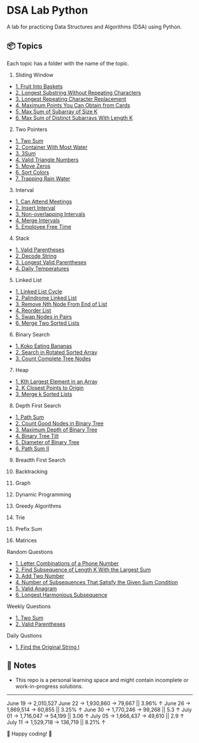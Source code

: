 # DSA Lab Python

A lab for practicing Data Structures and Algorithms (DSA) using Python.

## 📦 Topics
Each topic has a folder with the name of the topic.

1. Sliding Window
- [1. Fruit Into Baskets](01-sliding-window/fruit-into-basket.py)
- [2. Longest Substring Without Repeating Characters](01-sliding-window/longest-substring-without-repeating-chars.py)
- [3. Longest Repeating Character Replacement](01-sliding-window/longest-repeating-character-replacement.py)
- [4. Maximum Points You Can Obtain from Cards](01-sliding-window/max_points-from-cards.py)
- [5. Max Sum of Subarray of Size K](01-sliding-window/max-sum-of-subarray.py)
- [6. Max Sum of Distinct Subarrays With Length K](01-sliding-window/max-sum-distinct-subarray-with-length-k.py)


2. Two Pointers
- [1. Two Sum](02-two-pointers/two-sum.py)
- [2. Container With Most Water](02-two-pointers/container-with-most-water.py)
- [3. 3Sum](02-two-pointers/three-sum.py)
- [4. Valid Triangle Numbers](02-two-pointers/valid-triangle-numbers.py)
- [5. Move Zeros](02-two-pointers/move-zeros.py)
- [6. Sort Colors](02-two-pointers/sort-colors.py)
- [7. Trapping Rain Water](02-two-pointers/trapping-rain-water.py)

3. Interval
- [1. Can Attend Meetings](03-interval/can-attend-meetings.py)
- [2. Insert Interval](03-interval/insert-interval.py)
- [3. Non-overlapping Intervals](03-interval/non-overlapping-intervals.py)
- [4. Merge Intervals](03-interval/merge-intervals.py)
- [5. Employee Free Time](03-interval/employee-free-time.py)


4. Stack
- [1. Valid Parentheses](04-stack/valid-parentheses.py)
- [2. Decode String](04-stack/decode-string.py)
- [3. Longest Valid Parentheses](04-stack/longest-valid-parentheses.py)
- [4. Daily Temperatures](04-stack/daily-temperatures.py)


5. Linked List
- [1. Linked List Cycle](05-linked-list/linked-list-cycle.py)
- [2. Palindrome Linked List](05-linked-list/palindrome-linked-list.py)
- [3. Remove Nth Node From End of List](05-linked-list/remove-nth-node-from-end-of-list.py)
- [4. Reorder List](05-linked-list/reorder-list.py)
- [5. Swap Nodes in Pairs](05-linked-list/swap-nodes-in-pairs.py)
- [6. Merge Two Sorted Lists](05-linked-list/merge-two-sorted-list.py)

6. Binary Search
- [1. Koko Eating Bananas](06-binary-search/koko-eating-banana.py)
- [2. Search in Rotated Sorted Array](06-binary-search/search-in-rotated-sorted-array.py)
- [3. Count Complete Tree Nodes](06-binary-search/count-complete-tree-nodes.py)

7. Heap
- [1. Kth Largest Element in an Array](07-heap/k-th-largest-element-in-an-array.py)
- [2. K Closest Points to Origin](07-heap/k-closest-points-to-origin.py)
- [3. Merge k Sorted Lists](07-heap/merge-k-sorted-lists.py)


8. Depth First Search
- [1. Path Sum](08-depth-first-search/path-sum.py)
- [2. Count Good Nodes in Binary Tree](08-depth-first-search/count-good-nodes-in-binary-tree.py)
- [3. Maximum Depth of Binary Tree](08-depth-first-search/maximum-depth-of-binary-tree.py)
- [4. Binary Tree Tilt](08-depth-first-search/binary-tree-tilt.py)
- [5. Diameter of Binary Tree](08-depth-first-search/diameter-of-binary-tree.py)
- [6. Path Sum II](08-depth-first-search/path-sum-ii.py)


9. Breadth First Search

10. Backtracking

11. Graph

12. Dynamic Programming

13. Greedy Algorithms

14. Trie

15. Prefix Sum

16. Matrices


Random Questions
- [1. Letter Combinations of a Phone Number](random/letter-combination-phone-number.py)
- [2. Find Subsequence of Length K With the Largest Sum](random/find-subsequence-length-k-with-largest-sum.py)
- [3. Add Two Number](random/add-two-numbers.py)
- [4. Number of Subsequences That Satisfy the Given Sum Condition](random/number-subsequence-that-satisfies-the%20given-sum.py)
- [5. Valid Anagram](random/valid-anagram.py)
- [6. Longest Harmonious Subsequence](random/longest-hormonious-subsequence.py)

Weekly Questions
- [1. Two Sum](weekly/1/1-two-sum.py)
- [2. Valid Parentheses](weekly/1/2-valid-parenthesis.py)

Daily Qustions
- [1. Find the Original String I](daily/find-the-original-string.py)





## 📝 Notes
- This repo is a personal learning space and might contain incomplete or work-in-progress solutions.

---
June 19 -> 2,010,527
June 22 -> 1,930,860 -> 79,667 || 3.96% ↑
June 26 -> 1,869,514 -> 60,855 || 3.25% ↑
June 30 -> 1,770,246 -> 99,268 || 5.3 ↑
July 01 -> 1,716,047 -> 54,199 || 3.06 ↑
July 05 -> 1,666,437 -> 49,610 || 2.9 ↑
July 11 -> 1,529,718 -> 136,719 || 8.21% ↑

 🚀 Happy coding! 🚀 
